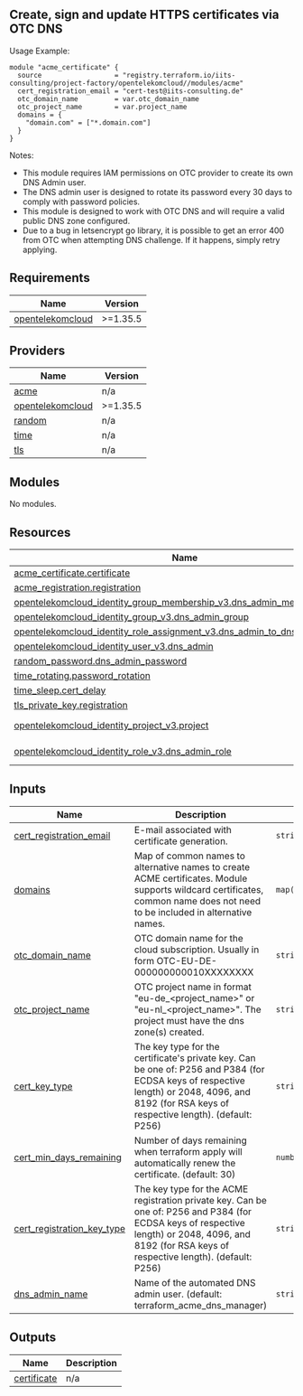 ## Create, sign and update HTTPS certificates via OTC DNS

Usage Example:

```hcl
module "acme_certificate" {
  source                  = "registry.terraform.io/iits-consulting/project-factory/opentelekomcloud//modules/acme"
  cert_registration_email = "cert-test@iits-consulting.de"
  otc_domain_name         = var.otc_domain_name
  otc_project_name        = var.project_name
  domains = {
    "domain.com" = ["*.domain.com"]
  }
}
```

Notes:
- This module requires IAM permissions on OTC provider to create its own DNS Admin user.
- The DNS admin user is designed to rotate its password every 30 days to comply with password policies.
- This module is designed to work with OTC DNS and will require a valid public DNS zone configured.
- Due to a bug in letsencrypt go library, it is possible to get an error 400 from OTC when attempting DNS challenge. If it happens, simply retry applying.

<!-- BEGIN_TF_DOCS -->
## Requirements

| Name | Version |
|------|---------|
| <a name="requirement_opentelekomcloud"></a> [opentelekomcloud](#requirement\_opentelekomcloud) | >=1.35.5 |

## Providers

| Name | Version |
|------|---------|
| <a name="provider_acme"></a> [acme](#provider\_acme) | n/a |
| <a name="provider_opentelekomcloud"></a> [opentelekomcloud](#provider\_opentelekomcloud) | >=1.35.5 |
| <a name="provider_random"></a> [random](#provider\_random) | n/a |
| <a name="provider_time"></a> [time](#provider\_time) | n/a |
| <a name="provider_tls"></a> [tls](#provider\_tls) | n/a |

## Modules

No modules.

## Resources

| Name | Type |
|------|------|
| [acme_certificate.certificate](https://registry.terraform.io/providers/vancluever/acme/latest/docs/resources/certificate) | resource |
| [acme_registration.registration](https://registry.terraform.io/providers/vancluever/acme/latest/docs/resources/registration) | resource |
| [opentelekomcloud_identity_group_membership_v3.dns_admin_membership](https://registry.terraform.io/providers/opentelekomcloud/opentelekomcloud/latest/docs/resources/identity_group_membership_v3) | resource |
| [opentelekomcloud_identity_group_v3.dns_admin_group](https://registry.terraform.io/providers/opentelekomcloud/opentelekomcloud/latest/docs/resources/identity_group_v3) | resource |
| [opentelekomcloud_identity_role_assignment_v3.dns_admin_to_dns_admin_group](https://registry.terraform.io/providers/opentelekomcloud/opentelekomcloud/latest/docs/resources/identity_role_assignment_v3) | resource |
| [opentelekomcloud_identity_user_v3.dns_admin](https://registry.terraform.io/providers/opentelekomcloud/opentelekomcloud/latest/docs/resources/identity_user_v3) | resource |
| [random_password.dns_admin_password](https://registry.terraform.io/providers/hashicorp/random/latest/docs/resources/password) | resource |
| [time_rotating.password_rotation](https://registry.terraform.io/providers/hashicorp/time/latest/docs/resources/rotating) | resource |
| [time_sleep.cert_delay](https://registry.terraform.io/providers/hashicorp/time/latest/docs/resources/sleep) | resource |
| [tls_private_key.registration](https://registry.terraform.io/providers/hashicorp/tls/latest/docs/resources/private_key) | resource |
| [opentelekomcloud_identity_project_v3.project](https://registry.terraform.io/providers/opentelekomcloud/opentelekomcloud/latest/docs/data-sources/identity_project_v3) | data source |
| [opentelekomcloud_identity_role_v3.dns_admin_role](https://registry.terraform.io/providers/opentelekomcloud/opentelekomcloud/latest/docs/data-sources/identity_role_v3) | data source |

## Inputs

| Name | Description | Type | Default | Required |
|------|-------------|------|---------|:--------:|
| <a name="input_cert_registration_email"></a> [cert\_registration\_email](#input\_cert\_registration\_email) | E-mail associated with certificate generation. | `string` | n/a | yes |
| <a name="input_domains"></a> [domains](#input\_domains) | Map of common names to alternative names to create ACME certificates. Module supports wildcard certificates, common name does not need to be included in alternative names. | `map(list(string))` | n/a | yes |
| <a name="input_otc_domain_name"></a> [otc\_domain\_name](#input\_otc\_domain\_name) | OTC domain name for the cloud subscription. Usually in form OTC-EU-DE-000000000010XXXXXXXX | `string` | n/a | yes |
| <a name="input_otc_project_name"></a> [otc\_project\_name](#input\_otc\_project\_name) | OTC project name in format "eu-de\_<project\_name>" or "eu-nl\_<project\_name>". The project must have the dns zone(s) created. | `string` | n/a | yes |
| <a name="input_cert_key_type"></a> [cert\_key\_type](#input\_cert\_key\_type) | The key type for the certificate's private key. Can be one of: P256 and P384 (for ECDSA keys of respective length) or 2048, 4096, and 8192 (for RSA keys of respective length). (default: P256) | `string` | `"P256"` | no |
| <a name="input_cert_min_days_remaining"></a> [cert\_min\_days\_remaining](#input\_cert\_min\_days\_remaining) | Number of days remaining when terraform apply will automatically renew the certificate. (default: 30) | `number` | `30` | no |
| <a name="input_cert_registration_key_type"></a> [cert\_registration\_key\_type](#input\_cert\_registration\_key\_type) | The key type for the ACME registration private key. Can be one of: P256 and P384 (for ECDSA keys of respective length) or 2048, 4096, and 8192 (for RSA keys of respective length). (default: P256) | `string` | `"P256"` | no |
| <a name="input_dns_admin_name"></a> [dns\_admin\_name](#input\_dns\_admin\_name) | Name of the automated DNS admin user. (default: terraform\_acme\_dns\_manager) | `string` | `"terraform_acme_dns_manager"` | no |

## Outputs

| Name | Description |
|------|-------------|
| <a name="output_certificate"></a> [certificate](#output\_certificate) | n/a |
<!-- END_TF_DOCS -->
